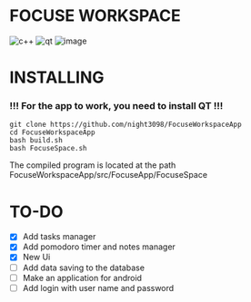 # FOCUSE WORKSPACE

![c++](https://img.shields.io/badge/c++-%2300599C.svg?style=for-the-badge&logo=c%2B%2B&logoColor=white "c++")
![qt](https://img.shields.io/badge/Qt-%23217346.svg?style=for-the-badge&logo=Qt&logoColor=white "qt")
![image](https://github.com/night3098/FocuseWorkspaceApp/assets/134074263/342a1f56-8958-4852-a9a1-a46441037bbf)

# INSTALLING

### !!! For the app to work, you need to install QT !!!

```
git clone https://github.com/night3098/FocuseWorkspaceApp
cd FocuseWorkspaceApp
bash build.sh
bash FocuseSpace.sh
```

The compiled program is located at the path FocuseWorkspaceApp/src/FocuseApp/FocuseSpace

# TO-DO

- [x] Add tasks manager
- [x] Add pomodoro timer and notes manager
- [x] New Ui
- [ ] Add data saving to the database
- [ ] Make an application for android
- [ ] Add login with user name and password

